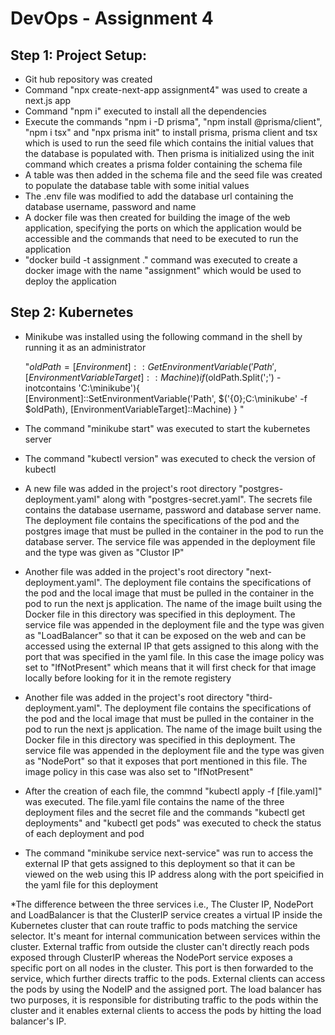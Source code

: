 # DevOps - Assignment 4

## Step 1: Project Setup:
* Git hub repository was created
* Command "npx create-next-app assignment4" was used to create a next.js app
* Command "npm i" executed to install all the dependencies
* Execute the commands "npm i -D prisma",  "npm install @prisma/client", "npm i tsx" and "npx prisma init" to install prisma, prisma client and tsx which is used to run the seed file which contains the initial values that the database is populated with. Then prisma is initialized using the init command which creates a prisma folder containing the schema file
* A table was then added in the schema file and the seed file was created to populate the database table with some initial values
* The .env file was modified to add the database url containing the database username, password and name
* A docker file was then created for building the image of the web application, specifying the ports on which the application would be accessible and the commands that need to be executed to run the application
* "docker build -t assignment ." command was executed to create a docker image with the name "assignment" which would be used to deploy the application


## Step 2: Kubernetes
* Minikube was installed using the following command in the shell by running it as an administrator
    
    "$oldPath = [Environment]::GetEnvironmentVariable('Path', [EnvironmentVariableTarget]::Machine)
    if ($oldPath.Split(';') -inotcontains 'C:\minikube'){
    [Environment]::SetEnvironmentVariable('Path', $('{0};C:\minikube' -f $oldPath), [EnvironmentVariableTarget]::Machine)
    }
    "
* The command "minikube start" was executed to start the kubernetes server
* The command "kubectl version" was executed to check the version of kubectl
* A new file was added in the project's root directory "postgres-deployment.yaml" along with "postgres-secret.yaml". The secrets file contains the database username, password and database server name. The deployment file contains the specifications of the pod and the postgres image that must be pulled in the container in the pod to run the database server. The service file was appended in the deployment file and the type was given as "Clustor IP"
* Another file was added in the project's root directory "next-deployment.yaml". The deployment file contains the specifications of the pod and the local image that must be pulled in the container in the pod to run the next js application. The name of the image built using the Docker file in this directory was specified in this deployment. The service file was appended in the deployment file and the type was given as "LoadBalancer" so that it can be exposed on the web and can be accessed using the external IP that gets assigned to this along with the port that was specified in the yaml file. In this case the image policy was set to "IfNotPresent" which means that it will first check for that image locally before looking for it in the remote registery 
* Another file was added in the project's root directory "third-deployment.yaml". The deployment file contains the specifications of the pod and the local image that must be pulled in the container in the pod to run the next js application. The name of the image built using the Docker file in this directory was specified in this deployment. The service file was appended in the deployment file and the type was given as "NodePort" so that it exposes that port mentioned in this file. The image policy in this case was also set to "IfNotPresent"
* After the creation of each file, the commnd "kubectl apply -f [file.yaml]" was executed. The file.yaml file contains the name of the three deployment files and the secret file and the commands "kubectl get deployments" and "kubectl get pods" was executed to check the status of each deployment and pod
* The command "minikube service next-service" was run to access the external IP that gets assigned to this deployment so that it can be viewed on the web using this IP address along with the port speicified in the yaml file for this deployment

*The difference between the three services i.e., The Cluster IP, NodePort and LoadBalancer is that the ClusterIP service creates a virtual IP inside the Kubernetes cluster that can route traffic to pods matching the service selector. It's meant for internal communication between services within the cluster. External traffic from outside the cluster can't directly reach pods exposed through ClusterIP whereas the NodePort service exposes a specific port on all nodes in the cluster. This port is then forwarded to the service, which further directs traffic to the pods. External clients can access the pods by using the NodeIP and the assigned port. The load balancer has two purposes, it is responsible for distributing traffic to the pods within the cluster and it enables external clients to access the pods by hitting the load balancer's IP.